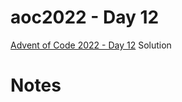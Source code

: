 # aoc2022 - Day 12

[Advent of Code 2022 - Day 12](https://adventofcode.com/2022/day/12) Solution

# Notes
